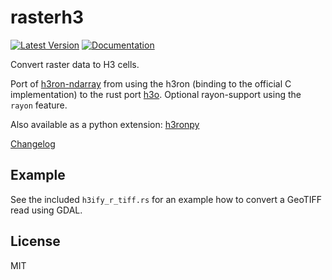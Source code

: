 # rasterh3

[![Latest Version](https://img.shields.io/crates/v/rasterh3.svg)](https://crates.io/crates/rasterh3) [![Documentation](https://docs.rs/rasterh3/badge.svg)](https://docs.rs/rasterh3)

Convert raster data to H3 cells.

Port of [h3ron-ndarray](https://github.com/nmandery/h3ron/tree/main/h3ron-ndarray) from using the h3ron (binding to the
official C implementation) to the rust port [h3o](https://github.com/HydroniumLabs/h3o).
Optional rayon-support using the `rayon` feature.

Also available as a python extension: [h3ronpy](https://github.com/nmandery/h3ronpy)

[Changelog](CHANGES.md)

## Example

See the included `h3ify_r_tiff.rs` for an example how to convert a GeoTIFF read using GDAL.

## License

MIT